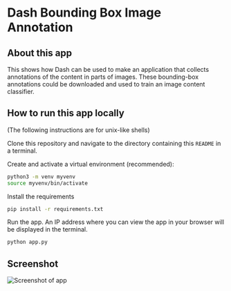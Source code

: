 # Dash Bounding Box Image Annotation

## About this app

This shows how Dash can be used to make an application that collects annotations
of the content in parts of images. These bounding-box annotations could be
downloaded and used to train an image content classifier.

## How to run this app locally

(The following instructions are for unix-like shells)

Clone this repository and navigate to the directory containing this `README` in
a terminal.

Create and activate a virtual environment (recommended):

```bash
python3 -m venv myvenv
source myvenv/bin/activate
```

Install the requirements

```bash
pip install -r requirements.txt
```

Run the app. An IP address where you can view the app in your browser will be
displayed in the terminal.

```bash
python app.py
```

## Screenshot

![Screenshot of app](assets/screenshot.png)

